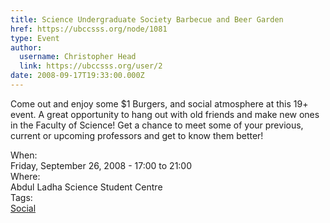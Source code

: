```yaml
---
title: Science Undergraduate Society Barbecue and Beer Garden 
href: https://ubccsss.org/node/1081
type: Event
author:
  username: Christopher Head
  link: https://ubccsss.org/user/2
date: 2008-09-17T19:33:00.000Z
---
```


<div class="field field-name-body field-type-text-with-summary field-label-hidden"><div class="field-items"><div class="field-item even"><p>Come out and enjoy some $1 Burgers, and social atmosphere at this 19+ event. A great opportunity to hang out with old friends and make new ones in the Faculty of Science! Get a chance to meet some of your previous, current or upcoming professors and get to know them better!</p>
</div></div></div><div class="field field-name-field-dates field-type-datetime field-label-above"><div class="field-label">When:&#xA0;</div><div class="field-items"><div class="field-item even"><span class="date-display-single">Friday, September 26, 2008 - <span class="date-display-range"><span class="date-display-start">17:00</span> to <span class="date-display-end">21:00</span></span></span></div></div></div><div class="field field-name-field-location field-type-text field-label-above"><div class="field-label">Where:&#xA0;</div><div class="field-items"><div class="field-item even">Abdul Ladha Science Student Centre</div></div></div>    <footer>
    <div class="field field-name-field-tags field-type-taxonomy-term-reference field-label-above"><div class="field-label">Tags:&#xA0;</div><div class="field-items"><div class="field-item even"><a href="/social">Social</a></div></div></div>      </footer>